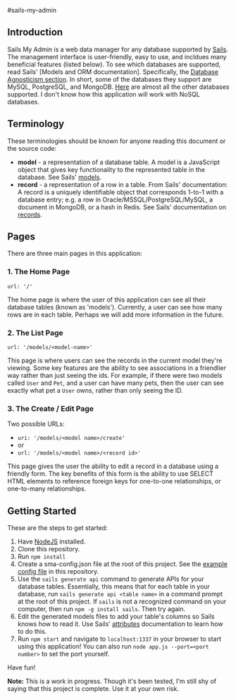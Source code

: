 #sails-my-admin

## Introduction
Sails My Admin is a web data manager for any database supported by [Sails](http://sailsjs.com/). The management interface is user-friendly, easy to use, and incldues many beneficial features (listed below). To see which databases are supported, read Sails' [Models and ORM documentation]. Specifically, the [Database Agnosticism section](http://sailsjs.com/documentation/concepts/models-and-orm#?database-agnosticism). In short, some of the databases they support are MySQL, PostgreSQL, and MongoDB. [Here](https://www.npmjs.com/search?q=sails%20adapter&page=2&ranking=optimal) are almost all the other databases supported. I don't know how this application will work with NoSQL databases.

## Terminology

These terminologies should be known for anyone reading this document or the source code:

* **model** - a representation of a database table. A model is a JavaScript object that gives key functionality to the represented table in the database. See Sails' [models](http://sailsjs.com/documentation/reference/waterline-orm/models).
* **record** - a representation of a row in a table. From Sails' documentation: A record is a uniquely identifiable object that corresponds 1-to-1 with a database entry; e.g. a row in Oracle/MSSQL/PostgreSQL/MySQL, a document in MongoDB, or a hash in Redis. See Sails' documentation on [records](http://sailsjs.com/documentation/reference/waterline-orm/records).

## Pages

There are three main pages in this application:

### 1. The Home Page

`url: '/'`

The home page is where the user of this application can see all their database tables (known as 'models'). Currently, a user can see how many rows are in each table. Perhaps we will add more information in the future.

### 2. The List Page

`url: '/models/<model-name>'`

This page is where users can see the records in the current model they're viewing. Some key features are the ability to see associations in a friendlier way rather than just seeing the ids. For example, if there were two models called `User` and `Pet`, and a user can have many pets, then the user can see exactly what pet a `User` owns, rather than only seeing the ID.

### 3. The Create / Edit Page

Two possible URLs:

* `uri: '/models/<model name>/create'` 
* or
* `url: '/models/<model name>/<record id>'`

This page gives the user the ability to edit a record in a database using a friendly form. The key benefits of this form is the ability to use SELECT HTML elements to reference foreign keys for one-to-one relationships, or one-to-many relationships.

## Getting Started

These are the steps to get started:

1. Have [NodeJS](https://nodejs.org/en/download/) installed.
2. Clone this repository.
3. Run `npm install`
4. Create a sma-config.json file at the root of this project. See the [example config file](https://github.com/AskYous/sails-my-admin/blob/master/sample-sma.config.json) in this repository.
5. Use the `sails generate api` command to generate APIs for your database tables. Essentially, this means that for each table in your database, run `sails generate api <table name>` in a command prompt at the root of this project. If `sails` is not a recognized command on your computer, then run `npm -g install sails`. Then try again.
6. Edit the generated models files to add your table's columns so Sails knows how to read it. Use Sails' [attributes](http://sailsjs.com/documentation/concepts/models-and-orm/attributes) documentation to learn how to do this.
7. Run `npm start` and navigate to `localhost:1337` in your browser to start using this application! You can also run `node app.js --port=<port number>` to set the port yourself.

Have fun!

**Note:** This is a work in progress. Though it's been tested, I'm still shy of saying that this project is complete. Use it at your own risk.

